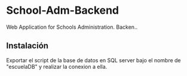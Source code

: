# School-Adm-Backend
Web Application for Schools Administration. Backen..
## Instalación
Exportar el script de la base de datos en SQL server bajo el nombre de "escuelaDB" y realizar la conexion a ella.
